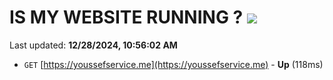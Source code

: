 # IS MY WEBSITE RUNNING ? [![](https://img.shields.io/static/v1?label=Sponsor&message=%E2%9D%A4&logo=GitHub&color=%23fe8e86)](https://github.com/sponsors/Youssef-Lehmam)

Last updated: **12/28/2024, 10:56:02 AM**

- `GET` [https://youssefservice.me](https://youssefservice.me) - **Up** (118ms)
